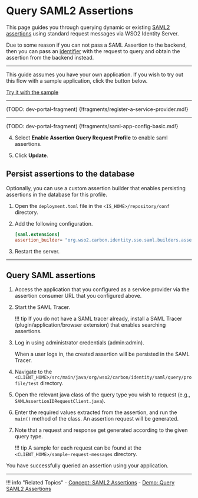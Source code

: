 # Query SAML2 Assertions

This page guides you through querying dynamic or existing [SAML2 assertions](TODO:insert-link-to-concept) using standard request messages via WSO2 Identity Server. 

Due to some reason if you can not pass a SAML Assertion to the backend, then you can pass an [identifier](TODO:insert-link) with the request to query and obtain the assertion from the backend instead. 

----

This guide assumes you have your own application. If you wish to try out this flow with a sample application, click the button below. 

<a class="samplebtn_a" href="../../../quick-starts/query-saml-assertions-sample" rel="nofollow noopener">Try it with the sample</a>

----

(TODO: dev-portal-fragment)
{!fragments/register-a-service-provider.md!}

----

(TODO: dev-portal-fragment)
{!fragments/saml-app-config-basic.md!}

4. Select **Enable Assertion Query Request Profile** to enable saml assertions. 

5. Click **Update**.

## Persist assertions to the database

Optionally, you can use a custom assertion builder that enables persisting assertions in the database for this profile. 

1.  Open the `deployment.toml` file in the `<IS_HOME>/repository/conf` directory.

2.  Add the following configuration.

    ``` toml
    [saml.extensions] 
    assertion_builder= "org.wso2.carbon.identity.sso.saml.builders.assertion.ExtendedDefaultAssertionBuilder"
    ```

3. Restart the server.
    
-----

## Query SAML assertions

1. Access the application that you configured as a service provider via the assertion consumer URL that you configured above. 

2.  Start the SAML Tracer.

    !!! tip
        If you do not have a SAML tracer already, install a SAML Tracer (plugin/application/browser extension) that enables searching assertions.

3.  Log in using administrator credentials (admin:admin).

    When a user logs in, the created assertion will be persisted in the SAML Tracer.

4. Navigate to the `<CLIENT_HOME>/src/main/java/org/wso2/carbon/identity/saml/query/profile/test` directory.

5. Open the relevant java class of the query type you wish to request (e.g., `SAMLAssertionIDRequestClient.java`).

6. Enter the required values extracted from the assertion, and run the `main()` method of the class. An assertion request will be generated.

7. Note that a request and response get generated according to the given query type.

    !!! tip 
        A sample for each request can be found at the `<CLIENT_HOME>/sample-request-messages` directory.

You have successfully queried an assertion using your application. 

-----

!!! info "Related Topics"
    - [Concept: SAML2 Assertions](TODO:insert-link-to-concept)
    - [Demo: Query SAML2 Assertions](../../../quick-starts/query-saml-assertions-sample)
    
